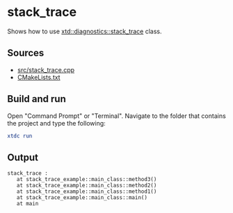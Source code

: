 # stack_trace

Shows how to use [xtd::diagnostics::stack_trace](https://gammasoft71.github.io/xtd/reference_guides/latest/classxtd_1_1diagnostics_1_1stack__trace.html) class.

## Sources

* [src/stack_trace.cpp](src/stack_trace.cpp)
* [CMakeLists.txt](CMakeLists.txt)

## Build and run

Open "Command Prompt" or "Terminal". Navigate to the folder that contains the project and type the following:

```cmake
xtdc run
```

## Output

```
stack_trace :
   at stack_trace_example::main_class::method3()
   at stack_trace_example::main_class::method2()
   at stack_trace_example::main_class::method1()
   at stack_trace_example::main_class::main()
   at main
```
